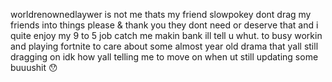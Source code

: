 worldrenownedlaywer is not me thats my friend slowpokey dont drag my friends into things please & thank you they dont need or deserve that and i quite enjoy my 9 to 5 job catch me makin bank ill tell u whut. to busy workin and playing fortnite to care about some almost year old drama that yall still dragging on idk how yall telling me to move on when ut still updating some buuushit 😯
